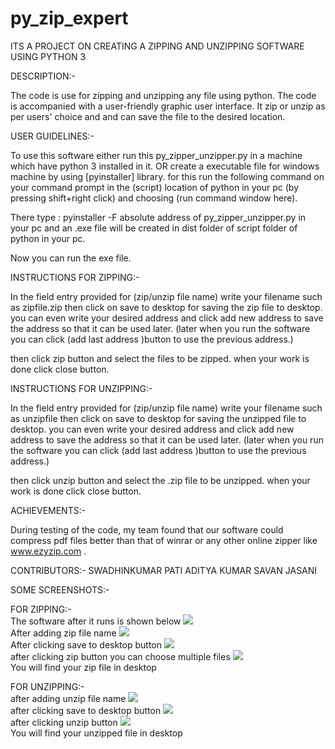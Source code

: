 # py_zip_expert
ITS A PROJECT ON CREATING  A ZIPPING AND UNZIPPING SOFTWARE USING PYTHON 3

DESCRIPTION:-

The code is use for zipping and unzipping any file using python.
The code is accompanied with a user-friendly graphic user interface.
It zip or unzip as per users' choice and and can save the file to the desired location.



USER GUIDELINES:-

To use this software either run this py_zipper_unzipper.py in a machine which have python 3 installed in it.
OR
create a executable file for windows machine by using [pyinstaller] library.
for this run the following command on your command prompt in the (script) location of python in your pc
(by pressing shift+right click) and choosing (run command window here).

There type : pyinstaller -F absolute address of py_zipper_unzipper.py in your pc
and an .exe file will be created in dist folder of script folder of python in your pc.

Now you can run the exe file.


INSTRUCTIONS FOR ZIPPING:-

In the field entry provided for (zip/unzip file name) write your filename such as zipfile.zip
then click on save to desktop for saving the zip file to desktop.
you can even write your desired address and click add new address to save the address so that it can be used later.
(later when you run the software you can click (add last address )button to use the previous address.)

then click zip button and select the files to be zipped.
 when your work is done click close button.
 
 
INSTRUCTIONS FOR UNZIPPING:-

In the field entry provided for (zip/unzip file name) write your filename such as unzipfile
then click on save to desktop for saving the unzipped file to desktop.
you can even write your desired address and click add new address to save the address so that it can be used later.
(later when you run the software you can click (add last address )button to use the previous address.)

then click unzip button and select the .zip file to be unzipped.
 when your work is done click close button.

ACHIEVEMENTS:-

During testing of the code, my team found that our software could compress pdf files 
better than that of winrar or any other online zipper like www.ezyzip.com .

CONTRIBUTORS:-
  SWADHINKUMAR PATI
  ADITYA KUMAR
  SAVAN JASANI

SOME SCREENSHOTS:-

FOR ZIPPING:-
<br>
The software after it runs is shown below
<image src="screenshots/img1.png">
 <br>
After adding zip file name
<image src="screenshots/img2.png">
<br>
After clicking save to desktop button
<image src="screenshots/img3.png"> 
 <br>
after clicking zip button you can choose multiple files
<image src="screenshots/img4.png">
<br> 
You will find your zip file in desktop

FOR UNZIPPING:- 
<br>
after adding unzip file name
<image src="screenshots/img5.png">
 <br>
after clicking save to desktop button
<image src="screenshots/img6.png">
 <br>
after clicking unzip button
<image src="screenshots/img8.png">
 <br>
 You will find your unzipped file in desktop
 
 
